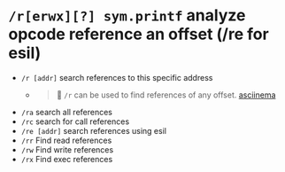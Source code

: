 #  `/r[erwx][?] sym.printf` analyze opcode reference an offset (/re for esil)

- `/r [addr]` search references to this specific address
	- > 🚀 `/r` can be used to find references of any offset. [asciinema](https://asciinema.org/a/ndlMz1mKCZlo7A6Dz1uZzNECP)
- `/ra` search all references
- `/rc` search for call references
- `/re [addr]` search references using esil
- `/rr` Find read references
- `/rw` Find write references
- `/rx` Find exec references